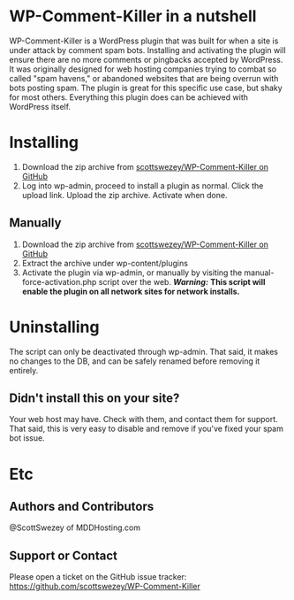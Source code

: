 # WP-Comment-Killer in a nutshell
WP-Comment-Killer is a WordPress plugin that was built for when a site is under attack by comment spam bots. Installing and activating the plugin will ensure there are no more comments or pingbacks accepted by WordPress. It was originally designed for web hosting companies trying to combat so called "spam havens," or abandoned websites that are being overrun with bots posting spam. The plugin is great for this specific use case, but shaky for most others. Everything this plugin does can be achieved with WordPress itself.

# Installing
1. Download the zip archive from [scottswezey/WP-Comment-Killer on GitHub](https://github.com/scottswezey/WP-Comment-Killer)
1. Log into wp-admin, proceed to install a plugin as normal. Click the upload link. Upload the zip archive. Activate when done.

## Manually
1. Download the zip archive from [scottswezey/WP-Comment-Killer on GitHub](https://github.com/scottswezey/WP-Comment-Killer)
1. Extract the archive under wp-content/plugins
1. Activate the plugin via wp-admin, or manually by visiting the manual-force-activation.php script over the web. _**Warning:**_ **This script will enable the plugin on all network sites for network installs.**

# Uninstalling
The script can only be deactivated through wp-admin. That said, it makes no changes to the DB, and can be safely renamed before removing it entirely.

## Didn't install this on your site?
Your web host may have. Check with them, and contact them for support. That said, this is very easy to disable and remove if you've fixed your spam bot issue.

# Etc

## Authors and Contributors
@ScottSwezey of MDDHosting.com

## Support or Contact
Please open a ticket on the GitHub issue tracker: https://github.com/scottswezey/WP-Comment-Killer

